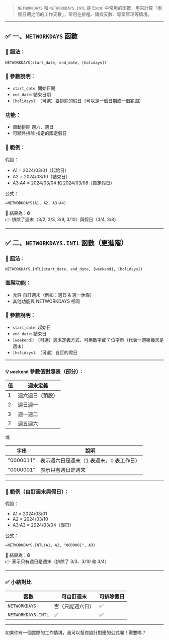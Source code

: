 > `NETWORKDAYS` 和 `NETWORKDAYS.INTL` 是 Excel 中常用的函數，用來計算「兩個日期之間的工作天數」，常用在排程、請假天數、專案管理等情境。

---

## ✅ 一、`NETWORKDAYS` 函數

### 📌 語法：
```
NETWORKDAYS(start_date, end_date, [holidays])
```

### 🔹 參數說明：
- `start_date`: 開始日期
- `end_date`: 結束日期
- `[holidays]`: （可選）要排除的假日（可以是一個日期或一個範圍）

### 功能：
- 自動排除 週六、週日
- 可額外排除 指定的國定假日

### 📘 範例：
假設：
- A1 = 2024/03/01（起始日）
- A2 = 2024/03/10（結束日）
- A3:A4 = 2024/03/04 和 2024/03/08（自定假日）

公式：
```
=NETWORKDAYS(A1, A2, A3:A4)
```

🔹 結果為：**6**  
👉 排除了週末（3/2, 3/3, 3/9, 3/10）與假日（3/4, 3/8）

---

## ✅ 二、`NETWORKDAYS.INTL` 函數（更進階）

### 📌 語法：
```
NETWORKDAYS.INTL(start_date, end_date, [weekend], [holidays])
```

### 進階功能：
- 允許 自訂週末（例如：週日 & 週一休假）
- 其他功能與 NETWORKDAYS 相同

### 🔹 參數說明：
- `start_date`: 起始日
- `end_date`: 結束日
- `[weekend]`: （可選）週末定義方式，可用數字或 7 位字串（代表一週哪幾天是週末）
- `[holidays]`: （可選）自訂的假日

---

### 💡 `weekend` 參數值對照表（部分）：

| 值 | 週末定義         |
|----|------------------|
| 1  | 週六週日（預設） |
| 2  | 週日週一         |
| 3  | 週一週二         |
| 7  | 週五週六         |

或

| 字串 | 說明 |
|------|------|
| "0000011" | 表示週六日是週末（1 表週末，0 表工作日） |
| "0000001" | 表示只有週日是週末 |

---

### 📘 範例（自訂週末與假日）：
假設：
- A1 = 2024/03/01
- A2 = 2024/03/10
- A3:A3 = 2024/03/04（假日）

公式：
```
=NETWORKDAYS.INTL(A1, A2, "0000001", A3)
```

🔹 結果為：**8**  
👉 表示只有週日是週末（排除了 3/3、3/10 和 3/4）

---

### ✅ 小結對比

| 函數 | 可自訂週末 | 可排除假日 |
|------|------------|-------------|
| `NETWORKDAYS` | 否（只能週六日） | ✅ |
| `NETWORKDAYS.INTL` | ✅ | ✅ |

---

如果你有一個實際的工作情境，我可以幫你設計對應的公式喔！需要嗎？